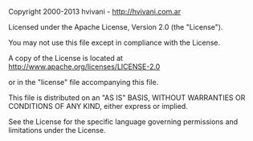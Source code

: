 Copyright 2000-2013 hvivani - http://hvivani.com.ar

Licensed under the Apache License, Version 2.0 (the "License"). 

You may not use this file except in compliance with the License. 

A copy of the License is located at http://www.apache.org/licenses/LICENSE-2.0

or in the "license" file accompanying this file. 

This file is distributed on an "AS IS" BASIS, WITHOUT WARRANTIES OR CONDITIONS OF ANY KIND, either express or implied. 

See the License for the specific language governing permissions and limitations under the License.
